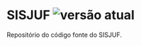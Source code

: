 # SISJUF ![versão atual](https://img.shields.io/github/v/tag/rmfalcao/sisjuf-repositorio?label=vers%C3%A3o%20atual&style=flat-square)

Repositório do código fonte do SISJUF.
